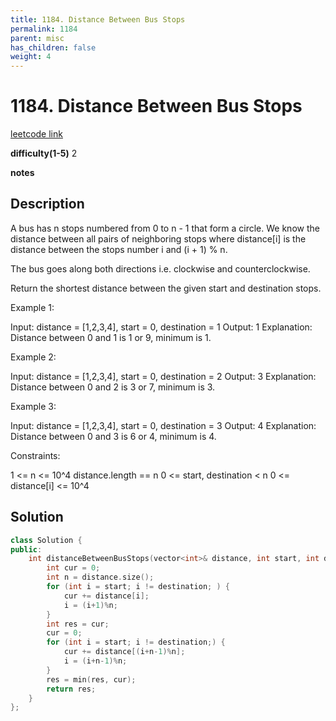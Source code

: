 ```yaml
---
title: 1184. Distance Between Bus Stops
permalink: 1184
parent: misc
has_children: false
weight: 4
---
```

# 1184. Distance Between Bus Stops
[leetcode link](https://leetcode.com/problems/distance-between-bus-stops/)

**difficulty(1-5)** 
2

**notes** 


## Description
A bus has n stops numbered from 0 to n - 1 that form a circle. We know the distance between all pairs of neighboring stops where distance[i] is the distance between the stops number i and (i + 1) % n.

The bus goes along both directions i.e. clockwise and counterclockwise.

Return the shortest distance between the given start and destination stops.

 

Example 1:



Input: distance = [1,2,3,4], start = 0, destination = 1
Output: 1
Explanation: Distance between 0 and 1 is 1 or 9, minimum is 1.
 

Example 2:



Input: distance = [1,2,3,4], start = 0, destination = 2
Output: 3
Explanation: Distance between 0 and 2 is 3 or 7, minimum is 3.
 

Example 3:



Input: distance = [1,2,3,4], start = 0, destination = 3
Output: 4
Explanation: Distance between 0 and 3 is 6 or 4, minimum is 4.
 

Constraints:

1 <= n <= 10^4
distance.length == n
0 <= start, destination < n
0 <= distance[i] <= 10^4

## Solution
```c++
class Solution {
public:
    int distanceBetweenBusStops(vector<int>& distance, int start, int destination) {
        int cur = 0;
        int n = distance.size();
        for (int i = start; i != destination; ) {
            cur += distance[i];
            i = (i+1)%n;
        }
        int res = cur;
        cur = 0;
        for (int i = start; i != destination;) {
            cur += distance[(i+n-1)%n];
            i = (i+n-1)%n;
        }
        res = min(res, cur);
        return res;
    }
};
``` 


